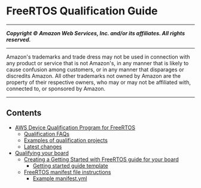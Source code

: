 # FreeRTOS Qualification Guide

-----
*****Copyright &copy; Amazon Web Services, Inc. and/or its affiliates. All rights reserved.*****

-----
Amazon's trademarks and trade dress may not be used in 
     connection with any product or service that is not Amazon's, 
     in any manner that is likely to cause confusion among customers, 
     or in any manner that disparages or discredits Amazon. All other 
     trademarks not owned by Amazon are the property of their respective
     owners, who may or may not be affiliated with, connected to, or 
     sponsored by Amazon.

-----
## Contents
+ [AWS Device Qualification Program for FreeRTOS](afr-qualification.md)
   + [Qualification FAQs](afr-qualification-faqs.md)
   + [Examples of qualification projects](examples-qualification.md)
   + [Latest changes](latest-changes.md)
+ [Qualifying your board](freertos-qualification.md)
   + [Creating a Getting Started with FreeRTOS guide for your board](afq-gsg.md)
      + [Getting started guide template](getting_started_template.md)
   + [FreeRTOS manifest file instructions](afq-checklist-manifest-instr.md)
      + [Example manifest.yml](afq-checklist-manifest-example.md)